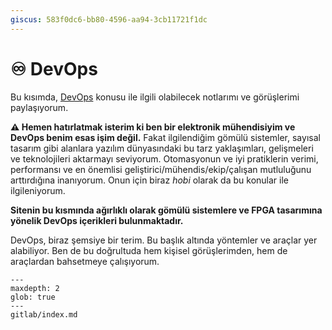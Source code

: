 ```yaml
---
giscus: 583f0dc6-bb80-4596-aa94-3cb11721f1dc
---
```


# ♾️ DevOps

Bu kısımda, [DevOps](https://en.wikipedia.org/wiki/DevOps) konusu ile ilgili
olabilecek notlarımı ve görüşlerimi paylaşıyorum.

**⚠️ Hemen hatırlatmak isterim ki ben bir elektronik mühendisiyim ve
DevOps benim esas işim değil.** Fakat ilgilendiğim gömülü sistemler, sayısal
tasarım gibi alanlara yazılım dünyasındaki bu tarz yaklaşımları, gelişmeleri
ve teknolojileri aktarmayı seviyorum. Otomasyonun ve iyi pratiklerin verimi,
performansı ve en önemlisi geliştirici/mühendis/ekip/çalışan mutluluğunu
arttırdığına inanıyorum. Onun için biraz *hobi* olarak da bu konular ile
ilgileniyorum.

**Sitenin bu kısmında ağırlıklı olarak gömülü sistemlere ve FPGA tasarımına
yönelik DevOps içerikleri bulunmaktadır.**

DevOps, biraz şemsiye bir terim. Bu başlık altında yöntemler ve araçlar yer
alabiliyor. Ben de bu doğrultuda hem kişisel görüşlerimden, hem de araçlardan
bahsetmeye çalışıyorum.

```{toctree}
---
maxdepth: 2
glob: true
---
gitlab/index.md
```

